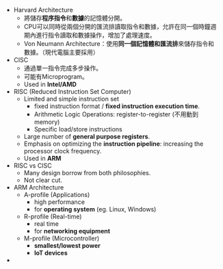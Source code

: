 
* Harvard Architecture
	* 將儲存**程序指令**和**數據**的記憶體分開。
	* CPU可以同時從兩個分開的匯流排讀取指令和數據，允許在同一個時鐘週期內進行指令讀取和數據操作，增加了處理速度。
	* Von Neumann Architecture：使用**同一個記憶體和匯流排**來儲存指令和數據。（現代電腦主要採用）
* CISC
	* 通過單一指令完成多步操作。
	* 可能有Microprogram。
	* Used in **Intel/AMD**
* RISC (Reduced Instruction Set Computer)
	* Limited and simple instruction set
		* fixed instruction format / **fixed instruction execution time**.
		* Arithmetic Logic Operations: register-to-register (不用動到memory)
		* Specific load/store instructions
	* Large number of **general purpose registers**.
	* Emphasis on optimizing the **instruction pipeline**: increasing the processor clock frequency.
	* Used in **ARM**
* RISC vs CISC
	* Many design borrow from both philosophies.
	* Not clear cut.
* ARM Architecture
	* A-profile (Applications)
		* high performance
		* for **operating system** (eg. Linux, Windows)
	* R-profile (Real-time)
		* real time
		* for **networking equipment**
	* M-profile (Microcontroller)
		* **smallest/lowest power**
		* **IoT devices**
* 